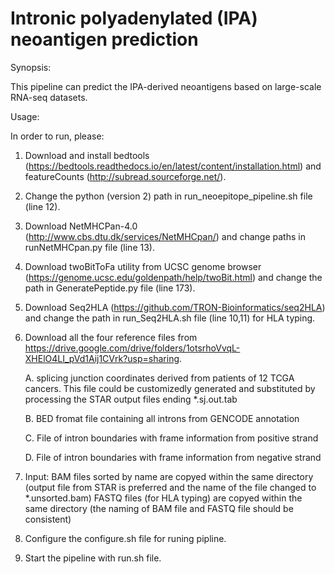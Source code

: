 # Intronic polyadenylated (IPA) neoantigen prediction

Synopsis:

This pipeline can predict the IPA-derived neoantigens based on large-scale RNA-seq datasets.


Usage:

In order to run, please:
1) Download and install bedtools (https://bedtools.readthedocs.io/en/latest/content/installation.html) and featureCounts (http://subread.sourceforge.net/).
2) Change the python (version 2) path in run_neoepitope_pipeline.sh file (line 12).
3) Download NetMHCPan-4.0 (http://www.cbs.dtu.dk/services/NetMHCpan/) and change paths in runNetMHCpan.py file (line 13).
4) Download twoBitToFa utility from UCSC genome browser (https://genome.ucsc.edu/goldenpath/help/twoBit.html) and change the path in GeneratePeptide.py file (line 173).
5) Download Seq2HLA (https://github.com/TRON-Bioinformatics/seq2HLA) and change the path in run_Seq2HLA.sh file (line 10,11) for HLA typing.
6) Download all the four reference files from https://drive.google.com/drive/folders/1otsrhoVvqL-XHElO4LI_pVd1Aij1CVrk?usp=sharing.

    A. splicing junction coordinates derived from patients of 12 TCGA cancers. This file could be customizedly generated and substituted by processing the STAR output files ending *.sj.out.tab
    
    B. BED fromat file containing all introns from GENCODE annotation
    
    C. File of intron boundaries with frame information from positive strand
    
    D. File of intron boundaries with frame information from negative strand
7) Input: BAM files sorted by name are copyed within the same directory (output file from STAR is preferred and the name of the file changed to *.unsorted.bam)
          FASTQ files (for HLA typing) are copyed within the same directory (the naming of BAM file and FASTQ file should be consistent)
8) Configure the configure.sh file for runing pipline.
9) Start the pipeline with run.sh file.
